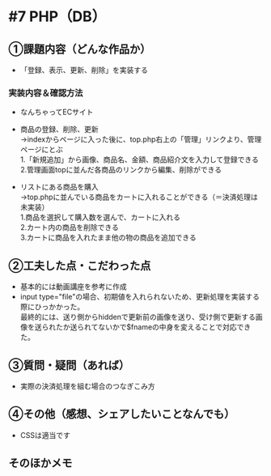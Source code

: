 # #7 PHP（DB）
## ①課題内容（どんな作品か）
- 「登録、表示、更新、削除」を実装する

### 実装内容＆確認方法
- なんちゃってECサイト

- 商品の登録、削除、更新  
→indexからページに入った後に、top.php右上の「管理」リンクより、管理ページにとぶ  
1.「新規追加」から画像、商品名、金額、商品紹介文を入力して登録できる  
2.管理画面topに並んだ各商品のリンクから編集、削除ができる

- リストにある商品を購入  
→top.phpに並んでいる商品をカートに入れることができる（＝決済処理は未実装）   
1.商品を選択して購入数を選んで、カートに入れる  
2.カート内の商品を削除できる  
3.カートに商品を入れたまま他の物の商品を追加できる

## ②工夫した点・こだわった点
- 基本的には動画講座を参考に作成
- input type="file"の場合、初期値を入れられないため、更新処理を実装する際にひっかかった。  
最終的には、送り側からhiddenで更新前の画像を送り、受け側で更新する画像を送られたか送られてないかで$fnameの中身を変えることで対応できた。

## ③質問・疑問（あれば）
- 実際の決済処理を組む場合のつなぎこみ方

## ④その他（感想、シェアしたいことなんでも）
- CSSは適当です

## そのほかメモ
